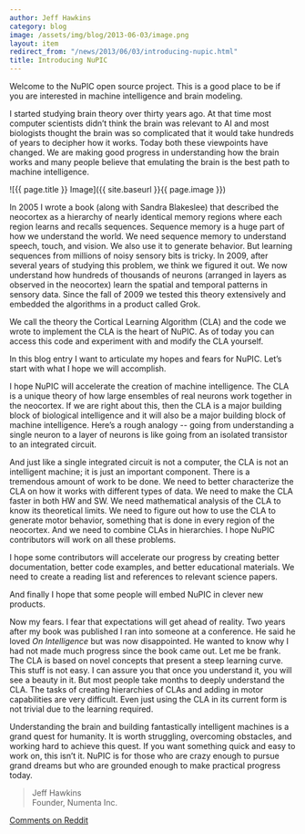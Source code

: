 ```yaml
---
author: Jeff Hawkins
category: blog
image: /assets/img/blog/2013-06-03/image.png
layout: item
redirect_from: "/news/2013/06/03/introducing-nupic.html"
title: Introducing NuPIC
---
```


Welcome to the NuPIC open source project.  This is a good place to be if you are
interested in machine intelligence and brain modeling.

I started studying brain theory over thirty years ago.  At that time most
computer scientists didn’t think the brain was relevant to AI and most
biologists thought the brain was so complicated that it would take hundreds of
years to decipher how it works.  Today both these viewpoints have changed.  We
are making good progress in understanding how the brain works and many people
believe that emulating the brain is the best path to machine intelligence.

![{{ page.title }} Image]({{ site.baseurl }}{{ page.image }})

In 2005 I wrote a book (along with Sandra Blakeslee) that described the
neocortex as a hierarchy of nearly identical memory regions where each region
learns and recalls sequences.   Sequence memory is a huge part of how we
understand the world.  We need sequence memory to understand speech, touch, and
vision.  We also use it to generate behavior.  But learning sequences from
millions of noisy sensory bits is tricky.  In 2009, after several years of
studying this problem, we think we figured it out.  We now understand how
hundreds of thousands of neurons (arranged in layers as observed in the
neocortex) learn the spatial and temporal patterns in sensory data.  Since the
fall of 2009 we tested this theory extensively and embedded the algorithms in a
product called Grok.

We call the theory the Cortical Learning Algorithm (CLA) and the code we wrote
to implement the CLA is the heart of NuPIC.  As of today you can access this
code and experiment with and modify the CLA yourself.

In this blog entry I want to articulate my hopes and fears for NuPIC.  Let’s
start with what I hope we will accomplish.

I hope NuPIC will accelerate the creation of machine intelligence.  The CLA is a
unique theory of how large ensembles of real neurons work together in the
neocortex.  If we are right about this, then the CLA is a major building block
of biological intelligence and it will also be a major building block of machine
intelligence.  Here’s a rough analogy -- going from understanding a single
neuron to a layer of neurons is like going from an isolated transistor to an
integrated circuit.

And just like a single integrated circuit is not a computer, the CLA is not an
intelligent machine; it is just an important component.  There is a tremendous
amount of work to be done.  We need to better characterize the CLA on how it
works with different types of data.  We need to make the CLA faster in both HW
and SW.  We need mathematical analysis of the CLA to know its theoretical
limits.  We need to figure out how to use the CLA to generate motor behavior,
something that is done in every region of the neocortex.  And we need to combine
CLAs in hierarchies.  I hope NuPIC contributors will work on all these problems.

I hope some contributors will accelerate our progress by creating better
documentation, better code examples, and better educational materials.   We need
to create a reading list and references to relevant science papers.

And finally I hope that some people will embed NuPIC in clever new products.

Now my fears.  I fear that expectations will get ahead of reality.  Two years
after my book was published I ran into someone at a conference.  He said he
loved *On Intelligence* but was now disappointed.  He wanted to know why I had
not made much progress since the book came out.  Let me be frank.  The CLA is
based on novel concepts that present a steep learning curve.  This stuff is not
easy.  I can assure you that once you understand it, you will see a beauty in
it.  But most people take months to deeply understand the CLA.  The tasks of
creating hierarchies of CLAs and adding in motor capabilities are very
difficult.  Even just using the CLA in its current form is not trivial due to
the learning required.

Understanding the brain and building fantastically intelligent machines is a
grand quest for humanity.  It is worth struggling, overcoming obstacles, and
working hard to achieve this quest.  If you want something quick and easy to
work on, this isn’t it.  NuPIC is for those who are crazy enough to pursue grand
dreams but who are grounded enough to make practical progress today.

> Jeff Hawkins <br/>
> Founder, Numenta Inc.

[Comments on Reddit](http://www.reddit.com/r/MachineLearning/comments/1fl96e/introducing_the_numenta_platform_for_intelligent/)
